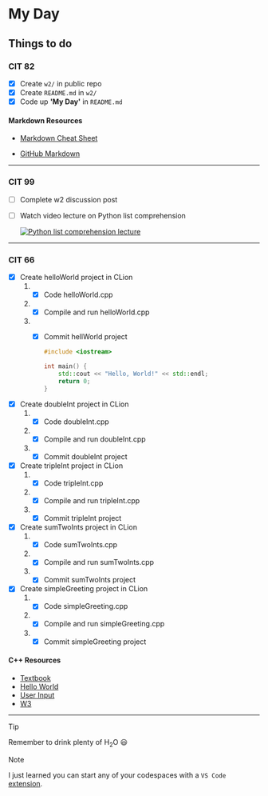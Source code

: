 # My Day

## Things to do

### CIT 82

- [x] Create `w2/` in public repo
- [x] Create `README.md` in `w2/`
- [x] Code up **'My Day'** in `README.md`

#### **Markdown Resources**

- [Markdown Cheat Sheet](https://www.markdownguide.org/cheat-sheet/)

- [GitHub Markdown](https://gist.github.com/Myndex/5140d6fe98519bb15c503c490e713233)

---

### CIT 99

- [ ] Complete w2 discussion post
- [ ] Watch video lecture on Python list comprehension

  [![Python list comprehension lecture](https://www.7wdata.be/wp-content/uploads/2020/06/0ztHh-vVXJSU9BSM3-1024x640.png)](https://go.screenpal.com/player/cTVjrqneBC2)

---

### CIT 66

- [X] Create helloWorld project in CLion
    1. - [X] Code helloWorld.cpp
    2. - [x] Compile and run helloWorld.cpp
    3. - [x] Commit hellWorld project

            ```cpp
            #include <iostream>

            int main() {
                std::cout << "Hello, World!" << std::endl;
                return 0;
            }
            ```

- [x] Create doubleInt project in CLion
    1. - [x] Code doubleInt.cpp
    2. - [x] Compile and run doubleInt.cpp
    3. - [x] Commit doubleInt project
- [x] Create tripleInt project in CLion
    1. - [x] Code tripleInt.cpp
    2. - [x] Compile and run tripleInt.cpp
    3. - [x] Commit tripleInt project
- [x] Create sumTwoInts project in CLion
    1. - [x] Code sumTwoInts.cpp
    2. - [x] Compile and run sumTwoInts.cpp
    3. - [x] Commit sumTwoInts project
- [x] Create simpleGreeting project in CLion
    1. - [x] Code simpleGreeting.cpp
    2. - [x] Compile and run simpleGreeting.cpp
    3. - [x] Commit simpleGreeting project

#### **C++ Resources**

- [Textbook](https://www.learncpp.com/)
- [Hello World](https://www.geeksforgeeks.org/writing-first-c-program-hello-world-example/)
- [User Input](https://www.geeksforgeeks.org/input-in-cpp/)
- [W3](https://www.w3schools.com/cpp/)

---
> [!TIP]
> Remember to drink plenty of H<sub>2</sub>O :smiley:

> [!NOTE]
> I just learned you can start any of your codespaces with a `VS Code` [extension](https://marketplace.visualstudio.com/items?itemName=GitHub.codespaces).

